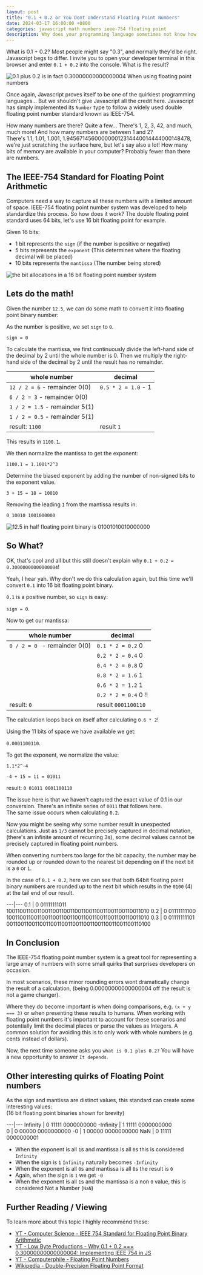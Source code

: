 ```yaml
---
layout: post
title: "0.1 + 0.2 or You Dont Understand Floating Point Numbers"
date: 2024-03-17 16:00:00 +0800
categories: javascript math numbers ieee-754 floating point
description: Why does your programming language sometimes not know how to do math? The answer may surprise you!
---
```



What is 0.1 + 0.2? Most people might say "0.3", and normally they'd be right. Javascript begs to differ. I invite you to open your developer terminal in this browser and enter `0.1 + 0.2` into the console. What is the result? 

![0.1 plus 0.2 is in fact 0.30000000000000004 When using floating point numbers](/assets/2024-03-08-floating-point-numbers/01-plus-02.PNG)

Once again, Javascript proves itself to be one of the quirkiest programming languages... But we shouldn't give Javascript all the credit here. Javascript has simply implemented its `Number` type to follow a widely used double floating point number standard known as IEEE-754.  

How many numbers are there? Quite a few... There's 1, 2, 3, 42, and much, much more! And how many numbers are between 1 and 2?  
There's 1.1, 1.01, 1.001, 1.945671456000000012314440014444000148478, we're just scratching the surface here, but let's say also a lot! How many bits of memory are available in your computer? Probably fewer than there are numbers.

## The IEEE-754 Standard for Floating Point Arithmetic

Computers need a way to capture all these numbers with a limited amount of space. IEEE-754 floating point number system was developed to help standardize this process. So how does it work? The double floating point standard uses 64 bits, let's use 16 bit floating point for example. 


Given 16 bits:

* 1 bit represents the `sign` (if the number is positive or negative)
* 5 bits represents the `exponent` (This determines where the floating decimal will be placed)
* 10 bits represents the `mantissa` (The number being stored) 

![the bit allocations in a 16 bit floating point number system](/assets/2024-03-08-floating-point-numbers/16-bit-fp-allocations.PNG)

## Lets do the math!

Given the number `12.5`, we can do some math to convert it into floating point binary number:

As the number is positive, we set `sign` to `0`.

`sign = 0`

To calculate the mantissa, we first continuously divide the left-hand side of the decimal by 2 until the whole number is 0. 
Then we multiply the right-hand side of the decimal by 2 until the result has no remainder.

whole number | decimal 
--- | --- 
`12 / 2 = 6` - remainder 0(0) | `0.5 * 2 = 1.0` - 1
`6 / 2 = 3`  - remainder 0(0) | 
`3 / 2 = 1.5` - remainder 5(1) | 
`1 / 2 = 0.5` - remainder 5(1) | 
result: `1100` | result `1`

This results in `1100.1`.

We then normalize the mantissa to get the exponent: 

`1100.1 = 1.1001*2^3`

Determine the biased exponent by adding the number of non-signed bits to the exponent value.

`3 + 15 = 18 = 10010`

Removing the leading `1`  from the mantissa results in:

`0 10010 1001000000`

![12.5 in half floating point binary is 01001010010000000](/assets/2024-03-08-floating-point-numbers/12-point-5-16-bit-fp.PNG)

## So What?

OK, that's cool and all but this still doesn't explain why `0.1 + 0.2 = 0.30000000000000004`!  

Yeah, I hear yah. Why don't we do this calculation again, but this time we'll convert `0.1` into 16 bit floating point binary.

`0.1` is a positive number, so `sign` is easy:

`sign = 0`.

Now to get our mantissa:

whole number | decimal 
--- | --- 
`0 / 2 = 0 ` - remainder 0(0) | `0.1 * 2 = 0.2` 0
                              | `0.2 * 2 = 0.4` 0
                              | `0.4 * 2 = 0.8` 0
                              | `0.8 * 2 = 1.6` 1
                              | `0.6 * 2 = 1.2` 1
                              | `0.2 * 2 = 0.4` 0  !!
result: `0`                   | result `0001100110`

The calculation loops back on itself after calculating  `0.6 * 2`! 

Using the 11 bits of space we have available we get: 

`0.0001100110`.

To get the exponent, we normalize the value:

`1.1*2^-4`

`-4 + 15 = 11 = 01011`

result:
`0 01011 0001100110`

The issue here is that we haven't captured the exact value of 0.1 in our conversion. There's an infinite series of `0011` that follows here.  
The same issue occurs when calculating `0.2`.  

Now you might be seeing why some number result in unexpected calculations. Just as `1/3` cannot be precisely captured in decimal notation, (there's an infinite amount of recurring 3s), some decimal values cannot be precisely captured in floating point numbers.  

When converting numbers too large for the bit capacity, the number may be rounded up or rounded down to the nearest bit depending on if the next bit is a `0` or `1`. 

In the case of `0.1 + 0.2`, here we can see that both 64bit floating point binary numbers are rounded up to the next bit which results in the `0100` (4) at the tail end of our result.

---|---
0.1 | 0 01111111011 1001100110011001100110011001100110011001100110011010
0.2 | 0 01111111100 1001100110011001100110011001100110011001100110011010
0.3 | 0 01111111101 0011001100110011001100110011001100110011001100110100

## In Conclusion

The IEEE-754 floating point number system is a great tool for representing a large array of numbers with some small quirks that surprises developers on occasion.

In most scenarios, these minor rounding errors wont dramatically change the result of a calculation, (being 0.00000000000000004 off the result is not a game changer).  

Where they do become important is when doing comparisons, e.g. `(x + y === 3)` or when presenting these results to humans. When working with floating point numbers it's important to account for these scenarios and potentially limit the decimal places or parse the values as Integers. 
A common solution for avoiding this is to only work with whole numbers (e.g. cents instead of dollars). 

Now, the next time someone asks you `what is 0.1 plus 0.2?` You will have a new opportunity to answer `It depends`.

## Other interesting quirks of Floating Point numbers

As the sign and mantissa are distinct values, this standard can create some interesting values:  
(16 bit floating point binaries shown for brevity)

---|---
Infinity | 0 11111 0000000000 
-Infinity | 1 11111 0000000000  
0 | 0 00000 0000000000 
-0 | 1 00000 0000000000 
NaN | 0 11111 0000000001 

* When the exponent is all `1`s and mantissa is all `0`s this is considered `Infinity`
* When the sign is `1` `Infinity` naturally becomes `-Infinity`
* When the exponent is all `0`s and mantissa is all `0`s the result is `0`
* Again, when the sign is `1` we get `-0`
* When the exponent is all `1`s and the mantissa is a non `0` value, this is considered Not a Number (`NaN`)

## Further Reading / Viewing

To learn more about this topic I highly recommend these:

* [YT - Computer Science - IEEE 754 Standard for Floating Point Binary Arithmetic](https://www.youtube.com/watch?v=RuKkePyo9zk)
* [YT - Low Byte Productions - Why 0.1 + 0.2 === 0.30000000000000004: Implementing IEEE 754 in JS](https://www.youtube.com/watch?v=wPBjd-vb9eI)
* [YT - Computerphile - Floating Point Numbers](https://www.youtube.com/watch?v=PZRI1IfStY0)
* [Wikipedia - Double-Precision Floating Point Format](https://en.wikipedia.org/wiki/Double-precision_floating-point_format)